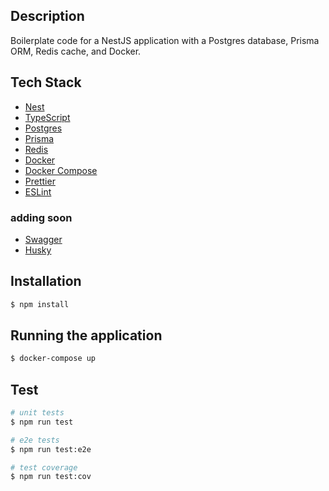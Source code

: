 ## Description

Boilerplate code for a NestJS application with a Postgres database, Prisma ORM, Redis cache, and Docker.

## Tech Stack

- [Nest](https://github.com/nestjs/nest) 
- [TypeScript](https://www.typescriptlang.org/) 
- [Postgres](https://www.postgresql.org/)
- [Prisma](https://www.prisma.io/)
- [Redis](https://redis.io/)
- [Docker](https://www.docker.com/)
- [Docker Compose](https://docs.docker.com/compose/)
- [Prettier](https://prettier.io/)
- [ESLint](https://eslint.org/)

### adding soon

- [Swagger](https://swagger.io/)
- [Husky](https://typicode.github.io/husky/#/)


## Installation

```bash
$ npm install
```

## Running the application

```bash
$ docker-compose up
```

## Test

```bash
# unit tests
$ npm run test

# e2e tests
$ npm run test:e2e

# test coverage
$ npm run test:cov
```
